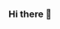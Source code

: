 ### Hi there 👋

<!--
**RifkyA911/RifkyA911** is a ✨ _special_ ✨ repository because its `README.md` (this file) appears on your GitHub profile.
<img src=”https://kanokano-anime.com/assets/img/2nd-visual.jpg”>
Here are some ideas to get you started:

- 🔭 I’m currently working on ...
- 🌱 I’m currently learning ...
- 👯 I’m looking to collaborate on ...
- 🤔 I’m looking for help with ...
- 💬 Ask me about ...
- 📫 How to reach me: ...
- 😄 Pronouns: ...
- ⚡ Fun fact: ...
-->
